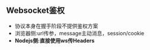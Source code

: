 ## Websocket鉴权
* 协议本身在握手阶段不提供鉴权方案
* 浏览器侧:url传参，message主动消息，session/cookie
* **Nodejs侧:直接使用ws传Headers**
